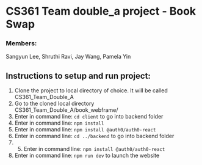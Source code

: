 
# CS361 Team double_a project - Book Swap
### Members: 
Sangyun Lee,
Shruthi Ravi,
Jay Wang,
Pamela Yin


## Instructions to setup and run project:
1. Clone the project to local directory of choice. It will be called CS361_Team_Double_A
2. Go to the cloned local directory CS361_Team_Double_A/book_webframe/<br>
3. Enter in command line: `cd client` to go into backend folder <br>
4. Enter in command line: `npm install`<br>
5. Enter in command line: `npm install @auth0/auth0-react`<br>
6. Enter in command line: `cd ../backend` to go into backend folder <br>
7. 5. Enter in command line: `npm install @auth0/auth0-react`<br>
8. Enter in command line: `npm run dev` to launch the website<br>


<!--
### Alternative in case above instructions don't work:<br>
1. In command line navigate to a NEW folder where you would like to run the website from.
    A. Enter in terminal:  
       npx create-react-app double_a_app (double_a_app will be the folder to run the website from).
2. Now, copy ALL the files located in the CLONED directory (CS361_Team_Double_A/book_webframe), into the newly created folder “double_a_app/” (the copied files SHOULD CONSIST OF public directory, src directory, .gitignore, README.md and package.json). This will replace the src and public directory that was created automatically when creating the react-app, and replace it with our files.
3. Make sure you are still in folder double_a_app/
4. In command line type `npm install`. After it is done, please type these line by line.<br>
    A. `npm install react-bootstrap bootstrap`<br>
    B. `npm install react-router-dom`<br>
    C. `npm install --save reactstrap react react-dom`<br>
5. Again make sure to still be in folder double_a_app/
6. Enter in command line: `npm start` (to launch the website)
-->
